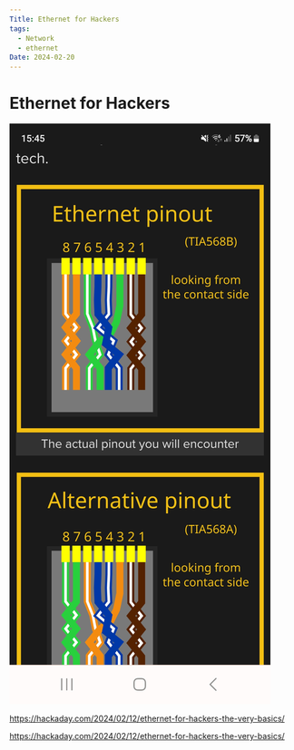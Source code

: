 ```yaml
---
Title: Ethernet for Hackers
tags:
  - Network
  - ethernet
Date: 2024-02-20
---
```

# Ethernet for Hackers

![](_asset/2024-02-20_EthernetforHackers_image_1.jpg)

https://hackaday.com/2024/02/12/ethernet-for-hackers-the-very-basics/

https://hackaday.com/2024/02/12/ethernet-for-hackers-the-very-basics/